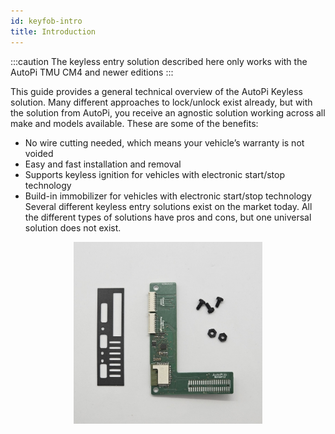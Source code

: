 ```yaml
---
id: keyfob-intro
title: Introduction
---
```




:::caution
The keyless entry solution described here only works with the AutoPi TMU CM4 and newer editions
:::

This guide provides a general technical overview of the AutoPi Keyless solution. Many different approaches to lock/unlock exist already, but with the solution from AutoPi, you receive an agnostic solution working across all make and models available. These are some of the benefits:
-	No wire cutting needed, which means your vehicle’s warranty is not voided 
-	Easy and fast installation and removal
-	Supports keyless ignition for vehicles with electronic start/stop technology
-	Build-in immobilizer for vehicles with electronic start/stop technology 
Several different keyless entry solutions exist on the market today. All the different types of solutions have pros and cons, but one universal solution does not exist. 

<p align="center">
<img src="/img/hardware/accessories/keyfob/keyfob_components.jpg" alt="Keyfob HAT components" width="60%" />
</p>


